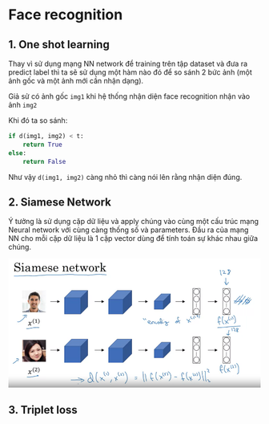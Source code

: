 # Face recognition

## 1. One shot learning

Thay vì sử dụng mạng NN network để training trên tập dataset và đưa ra predict label thì ta sẽ sử dụng một hàm nào đó để so sánh 2 bức ảnh (một ảnh gốc và một ảnh mới cần nhận dạng).

Giả sử có ảnh gốc `img1` khi hệ thống nhận diện face recognition nhận vào ảnh `img2`

Khi đó ta so sánh:

```python
if d(img1, img2) < t:
    return True
else:
    return False
```

Như vậy `d(img1, img2)` càng nhỏ thì càng nói lên rằng nhận diện đúng.

## 2. Siamese Network

Ý tưởng là sử dụng cặp dữ liệu và apply chúng vào cùng một cấu trúc mạng Neural network với cùng càng thống số và parameters. Đầu ra của mạng NN cho mỗi cặp dữ liệu là 1 cặp vector dùng để tính toán sự khác nhau giữa chúng. 

![](../../../img/siamese_net.png)

## 3. Triplet loss